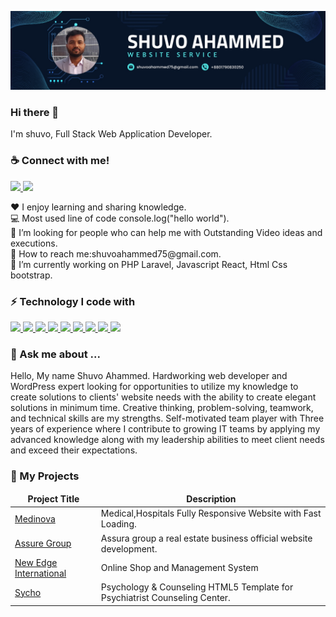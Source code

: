 
![loo](https://github.com/shuvocoder444/shuvocoder444/blob/main/ShuvoAhamed.jpg)
<h3>Hi there 👋</h3>
I'm shuvo, Full Stack Web Application Developer.

<h3>☕ Connect with me!</h3>
<p>
<a href="https://www.linkedin.com/in/shuvo-ahammmed%E2%9C%94-7aab39200/">
<img src ="https://img.shields.io/static/v1?message=Linkedin&logo=linkedin&labelColor=5c5c5c&color=D4AC0D&logoColor=white&label=%20" height="25" style="max-width: 100%;">
</a>
  <a href="fiverr">
<img src ="https://img.shields.io/static/v1?message=Fiverr&logo=fiverr&labelColor=5c5c5c&color=61DAFBc&logoColor=white&label=%20" height="25" style="max-width: 100%;">
</a>
</p>
<p>
<span>♥️ I enjoy learning and sharing knowledge.</span> <br>
<span>💻 Most used line of code console.log("hello world").</span> <br>
<span>🤔 I’m looking for people who can help me with Outstanding Video ideas and executions.</span> <br>
<span>📧 How to reach me:shuvoahammed75@gmail.com.</span> <br>
<span>🔭 I’m currently working on PHP Laravel, Javascript React, Html Css bootstrap.</span> <br>
</p>

<h3>⚡ Technology I code with</h3>
<p align="left"> 
<a href="#">
<img src ="https://img.shields.io/static/v1?message=PHP&logo=php&labelColor=5c5c5c&color=1182c3&logoColor=white&label=%20" height="25" style="max-width: 100%;">
</a>
<a href="#">
<img src ="https://img.shields.io/static/v1?message=Laravel&logo=laravel&labelColor=5c5c5c&color=FF0000&logoColor=white&label=%20" height="25" style="max-width: 100%;">
</a>
<a href="#">
<img src ="https://img.shields.io/static/v1?message=JavaScript&logo=javascript&labelColor=5c5c5c&color=52307c&logoColor=white&label=%20" height="25" style="max-width: 100%;">
</a>
<a href="#">
<img src ="https://img.shields.io/static/v1?message=React.js&logo=react&labelColor=61DAFB&color=61DAFBc&logoColor=white&label=%20" height="25" style="max-width: 100%;">
</a>
<a href="#">
<img src ="https://img.shields.io/static/v1?message=Jquery&logo=jquery&labelColor=5c5c5c&color=b9770e&logoColor=white&label=%20" height="25" style="max-width: 100%;">
</a>
<a href="#">
<img src ="https://img.shields.io/static/v1?message=Ajax&logo=json&labelColor=5c5c5c&color=0e6251&logoColor=white&label=%20" height="25" style="max-width: 100%;">
</a>
<a href="#">
<img src ="https://img.shields.io/static/v1?message=HTML&logo=html5&labelColor=5c5c5c&color=5f6a6a&logoColor=white&label=%20" height="25" style="max-width: 100%;">
</a>
<a href="#">
<img src ="https://img.shields.io/static/v1?message=CSS3&logo=css3&labelColor=5c5c5c&color=e67e22&logoColor=white&label=%20" height="25" style="max-width: 100%;">
</a>
<a href="#">
<img src ="https://img.shields.io/static/v1?message=Bootstrap&logo=bootstrap&labelColor=5c5c5c&color=5D6D7E&logoColor=white&label=%20" height="25" style="max-width: 100%;">
</a>
</p>

<h3>💬 Ask me about ...</h3>

<p>Hello, My name Shuvo Ahammed. Hardworking web developer and WordPress expert looking for opportunities to utilize
my knowledge to create solutions to clients' website needs with the ability to create
elegant solutions in minimum time. Creative thinking, problem-solving, teamwork, and
technical skills are my strengths. Self-motivated team player with Three years of
experience where I contribute to growing IT teams by applying my advanced knowledge
along with my leadership abilities to meet client needs and exceed their expectations.
</p>



<h3>🔭 My Projects</h3>
<table>
<thead align="center">
<tr>
<td><b>Project Title</b></td>
<td><b>Description</b></td>
</tr>
</thead>
<tbody>
<tr>
<td><a href="https://tonmoyislamruhin1255.github.io/Medinova/" rel="nofollow"> Medinova</a></td>
<td>Medical,Hospitals Fully Responsive Website with Fast Loading.</td>
</tr>
<tr>
<td><a href="https://codecanyon.net/item/qixer-multivendor-on-demand-service-marketplace-and-service-finder/36475708" rel="nofollow">Assure Group</a></td>
<td>Assura group a real estate business official website development.</td>
</tr>
<tr>
<td><a href="http://www.newedgeinternational.com/" rel="nofollow">New Edge International</a></td>
<td>Online Shop and Management System</td>
</tr>
<tr>
<td><a href="https://tonmoyislamruhin1255.github.io/Sycho/" rel="nofollow">Sycho</a></td>
<td>Psychology & Counseling HTML5 Template for Psychiatrist Counseling Center.</td>
</tr>

</tbody>
</table>

<!--
**nazmulcse11/nazmulcse11** is a ✨ _special_ ✨ repository because its `README.md` (this file) appears on your GitHub profile.

Here are some ideas to get you started:

- 🔭 I’m currently working on ...
- 🌱 I’m currently learning ...
- 👯 I’m looking to collaborate on ...
- 🤔 I’m looking for help with ...
- 💬 Ask me about ...
- 📫 How to reach me: ...
- 😄 Pronouns: ...
- ⚡ Fun fact: ...
-->
